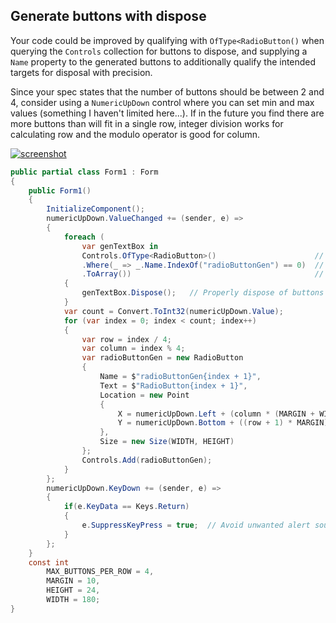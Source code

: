 ## Generate buttons with dispose



Your code could be improved by qualifying with `OfType<RadioButton()` when querying the `Controls` collection for buttons to dispose, and supplying a `Name` property to the generated buttons to additionally qualify the intended targets for disposal with precision. 

Since your spec states that the number of buttons should be between 2 and 4, consider using a `NumericUpDown` control where you can set min and max values (something I haven't limited here...). If in the future you find there are more buttons than will fit in a single row, integer division works for calculating row and the modulo operator is good for column.

[![screenshot][1]][1]

```csharp
public partial class Form1 : Form
{
    public Form1()
    {
        InitializeComponent();
        numericUpDown.ValueChanged += (sender, e) =>
        {
            foreach (
                var genTextBox in
                Controls.OfType<RadioButton>()                      // Only Radio Buttons
                .Where(_ => _.Name.IndexOf("radioButtonGen") == 0)  // Only matching name
                .ToArray())                                         // Insulate from collection changes
            {
                genTextBox.Dispose();   // Properly dispose of buttons handles
            }
            var count = Convert.ToInt32(numericUpDown.Value);
            for (var index = 0; index < count; index++)
            {
                var row = index / 4;
                var column = index % 4;
                var radioButtonGen = new RadioButton
                {
                    Name = $"radioButtonGen{index + 1}",
                    Text = $"RadioButton{index + 1}",
                    Location = new Point
                    {
                        X = numericUpDown.Left + (column * (MARGIN + WIDTH)),
                        Y = numericUpDown.Bottom + ((row + 1) * MARGIN) + (row * HEIGHT),
                    },
                    Size = new Size(WIDTH, HEIGHT)
                };
                Controls.Add(radioButtonGen);
            }
        };
        numericUpDown.KeyDown += (sender, e) =>
        {
            if(e.KeyData == Keys.Return)
            {
                e.SuppressKeyPress = true;  // Avoid unwanted alert sounds
            }
        };
    }
    const int
        MAX_BUTTONS_PER_ROW = 4,
        MARGIN = 10,
        HEIGHT = 24,
        WIDTH = 180;
}
```


  [1]: https://i.stack.imgur.com/OwhZG.png
